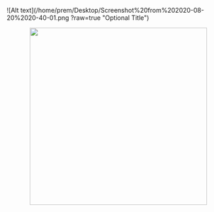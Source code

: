 ![Alt text](/home/prem/Desktop/Screenshot%20from%202020-08-20%2020-40-01.png
?raw=true "Optional Title")

<div align="center">
    <img src="/home/prem/Desktop/Screenshot%20from%202020-08-20%2020-40-01.png" width="400px"</img> 
</div>